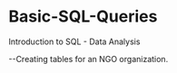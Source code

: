 # Basic-SQL-Queries
Introduction to SQL - Data Analysis




--Creating tables for an NGO organization.
